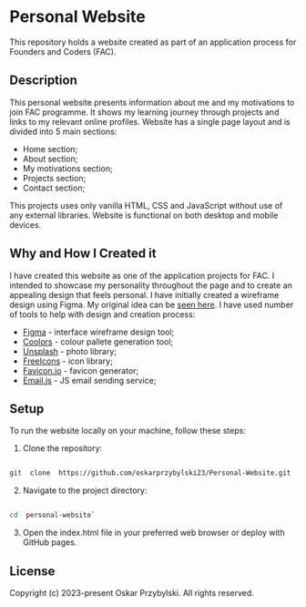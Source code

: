 # Personal Website

This repository holds a website created as part of an application process for Founders and Coders (FAC).

## Description

This personal website presents information about me and my motivations to join FAC programme. It shows my learning journey through projects and links to my relevant online profiles. Website has a single page layout and is divided into 5 main sections:
* Home section;
* About section;
* My motivations section;
* Projects section;
* Contact section;

This projects uses only vanilla HTML, CSS and JavaScript without use of any external libraries. Website is functional on both desktop and mobile devices.

## Why and How I Created it

I have created this website as one of the application projects for FAC. I intended to showcase my personality throughout the page and to create an appealing design that feels personal.
I have initially created a wireframe design using Figma. My original idea can be [seen here](https://www.figma.com/file/zz2xKwrVfes4EQ9jU8SEJv/Project-Gallery?type=design&node-id=0%3A1&mode=design&t=DSNfAB5KVWz2iqt3-1).
I have used number of tools to help with design and creation process: 
* [Figma](https://www.figma.com/) - interface wireframe design tool;
* [Coolors](https://coolors.co/) - colour pallete generation tool;
* [Unsplash](https://unsplash.com/) - photo library;
* [FreeIcons](https://freeicons.io/) - icon library;
* [Favicon.io](https://favicon.io/favicon-generator/) - favicon generator;
* [Email.js](https://www.emailjs.com/) - JS email sending service;

## Setup

  

To run the website locally on your machine, follow these steps:

  

1. Clone the repository:

  

```bash

git  clone  https://github.com/oskarprzybylski23/Personal-Website.git

```

  

2. Navigate to the project directory:

  

```bash

cd  personal-website`

```

  

3. Open the index.html file in your preferred web browser or deploy with GitHub pages.

  

## License

  

Copyright (c) 2023-present Oskar Przybylski. All rights reserved.